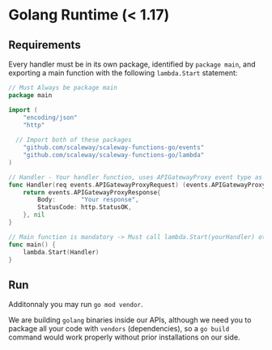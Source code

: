 # Golang Runtime (< 1.17)

## Requirements

Every handler must be in its own package, identified by `package main`, and exporting a main function with the following `lambda.Start` statement:
```go
// Must Always be package main
package main

import (
	"encoding/json"
	"http"
	
  // Import both of these packages
	"github.com/scaleway/scaleway-functions-go/events"
	"github.com/scaleway/scaleway-functions-go/lambda"
)

// Handler - Your handler function, uses APIGatewayProxy event type as your function will always get HTTP formatted events, even for CRON
func Handler(req events.APIGatewayProxyRequest) (events.APIGatewayProxyResponse, error) {
	return events.APIGatewayProxyResponse{
		Body:       "Your response",
		StatusCode: http.StatusOK,
	}, nil
}

// Main function is mandatory -> Must call lambda.Start(yourHandler) otherwhise your handler will not be called properly.
func main() {
	lambda.Start(Handler)
}
```

## Run

Additonnaly you may run `go mod vendor`.

We are building `golang` binaries inside our APIs, although we need you to package all your code with `vendors` (dependencies), so a `go build` command would work properly without prior installations on our side.
